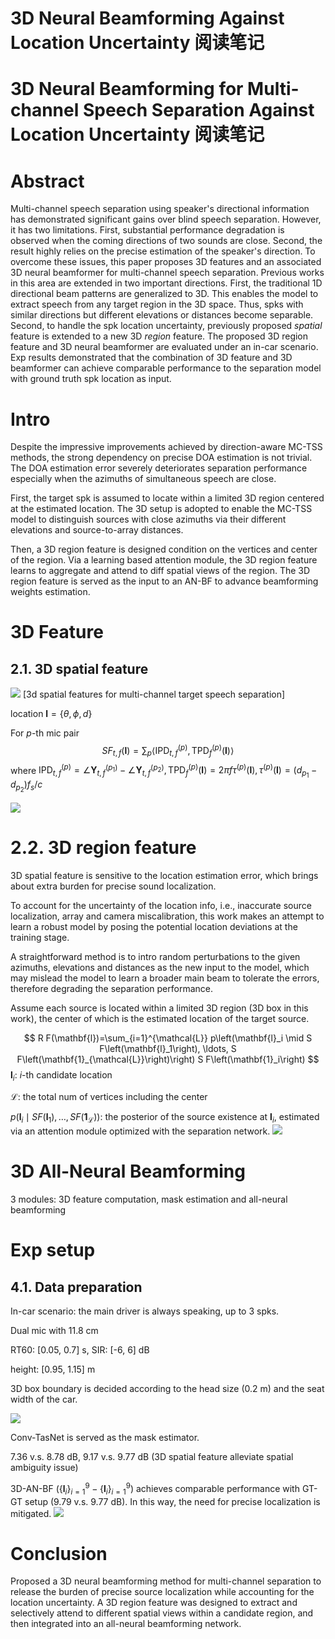 # 3D Neural Beamforming Against Location Uncertainty 阅读笔记
# 3D Neural Beamforming for Multi-channel Speech Separation Against Location Uncertainty 阅读笔记

# Abstract
Multi-channel speech separation using speaker's directional information has demonstrated significant gains over blind speech separation. However, it has two limitations. First, substantial performance degradation is observed when the coming directions of two sounds are close. Second, the result highly relies on the precise estimation of the speaker's direction. To overcome these issues, this paper proposes 3D features and an associated 3D neural beamformer for multi-channel speech separation. Previous works in this area are extended in two important directions. First, the traditional 1D directional beam patterns are generalized to 3D. This enables the model to extract speech from any target region in the 3D space. Thus, spks with similar directions but different elevations or distances become separable. Second, to handle the spk location uncertainty, previously proposed *spatial* feature is extended to a new 3D *region* feature. The proposed 3D region feature and 3D neural beamformer are evaluated under an in-car scenario. Exp results demonstrated that the combination of 3D feature and 3D beamformer can achieve comparable performance to the separation model with ground truth spk location as input.

# Intro
Despite the impressive improvements achieved by direction-aware MC-TSS methods, the strong dependency on precise DOA estimation is not trivial. The DOA estimation error severely deteriorates separation performance especially when the azimuths of simultaneous speech are close.

First, the target spk is assumed to locate within a limited 3D region centered at the estimated location. The 3D setup is adopted to enable the MC-TSS model to distinguish sources with close azimuths via their different elevations and source-to-array distances.

Then, a 3D region feature is designed condition on the vertices and center of the region. Via a learning based attention module, the 3D region feature learns to aggregate and attend to diff spatial views of the region. The 3D region feature is served as the input to an AN-BF to advance beamforming weights estimation.

# 3D Feature
## 2.1. 3D spatial feature
![](https://raw.githubusercontent.com/FYJNEVERFOLLOWS/Picture-Bed/main/202303/20230315154343.png)
[3d spatial features for multi-channel target speech separation]

location $\mathbf{l}=\{\theta,\phi,d\}$

For $p$-th mic pair
$$
S F_{t, f}(\mathbf{l})=\sum_p\left\langle\operatorname{IPD}_{t, f}^{(p)}, \operatorname{TPD}_f^{(p)}(\mathbf{l})\right\rangle
$$
where $\operatorname{IPD}_{t, f}^{(p)}=\angle \mathbf{Y}_{t, f}^{\left(p_1\right)}-\angle \mathbf{Y}_{t, f}^{\left(p_2\right)}, \operatorname{TPD}_f^{(p)}(\mathbf{l})=2 \pi f \tau^{(p)}(\mathbf{l}), \tau^{(p)}(\mathbf{l})=(d_{p_1}-d_{p_2})f_s/c$

![](https://raw.githubusercontent.com/FYJNEVERFOLLOWS/Picture-Bed/main/202303/20230315153254.png)

# 2.2. 3D region feature
3D spatial feature is sensitive to the location estimation error, which brings about extra burden for precise sound localization.

To account for the uncertainty of the location info, i.e., inaccurate source localization, array and camera miscalibration, this work makes an attempt to learn a robust model by posing the potential location deviations at the training stage.

A straightforward method is to intro random perturbations to the given azimuths, elevations and distances as the new input to the model, which may mislead the model to learn a broader main beam to tolerate the errors, therefore degrading the separation performance.

Assume each source is located within a limited 3D region (3D box in this work), the center of which is the estimated location of the target source.

$$
R F(\mathbf{l})=\sum_{i=1}^{\mathcal{L}} p\left(\mathbf{l}_i \mid S F\left(\mathbf{l}_1\right), \ldots, S F\left(\mathbf{1}_{\mathcal{L}}\right)\right) S F\left(\mathbf{1}_i\right)
$$
$\mathbf{l}_i$: $i$-th candidate location

$\mathcal{L}$: the total num of vertices including the center

$p\left(\mathbf{l}_i \mid S F\left(\mathbf{l}_1\right), \ldots, S F\left(\mathbf{1}_{\mathcal{L}}\right)\right)$: the posterior of the source existence at $\mathbf{l}_i$, estimated via an attention module optimized with the separation network.
![](https://raw.githubusercontent.com/FYJNEVERFOLLOWS/Picture-Bed/main/202303/20230315162740.png)

# 3D All-Neural Beamforming
3 modules: 3D feature computation, mask estimation and all-neural beamforming

# Exp setup
## 4.1. Data preparation
In-car scenario: the main driver is always speaking, up to 3 spks.

Dual mic with 11.8 cm

RT60: [0.05, 0.7] s, SIR: [-6, 6] dB

height: [0.95, 1.15] m

3D box boundary is decided according to the head size (0.2 m) and the seat width of the car.

![](https://raw.githubusercontent.com/FYJNEVERFOLLOWS/Picture-Bed/main/202303/20230315165151.png)

Conv-TasNet is served as the mask estimator.

7.36 v.s. 8.78 dB, 9.17 v.s. 9.77 dB (3D spatial feature alleviate spatial ambiguity issue)

3D-AN-BF ($\{\mathbf{l}_i\}^9_{i=1}-\{\mathbf{l}_i\}^9_{i=1}$) achieves comparable performance with GT-GT setup (9.79 v.s. 9.77 dB). In this way, the need for precise localization is mitigated.
![](https://raw.githubusercontent.com/FYJNEVERFOLLOWS/Picture-Bed/main/202303/20230316105947.png)

# Conclusion
Proposed a 3D neural beamforming method for multi-channel separation to release the burden of precise source localization while accounting for the location uncertainty. A 3D region feature was designed to extract and selectively attend to different spatial views within a candidate region, and then integrated into an all-neural beamforming network.